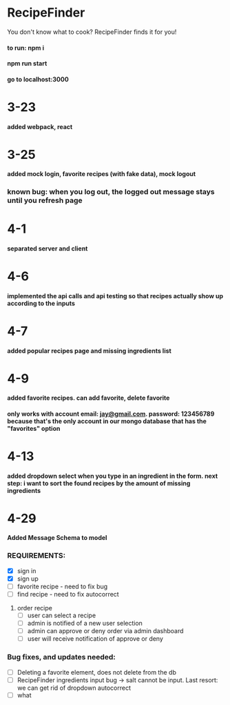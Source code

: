 # RecipeFinder
You don't know what to cook? RecipeFinder finds it for you!

#### to run: npm i ####
#### npm run start ####
#### go to localhost:3000 ####

# 3-23 # 
#### added webpack, react ####

# 3-25 #
#### added mock login, favorite recipes (with fake data), mock logout ####
### known bug: when you log out, the logged out message stays until you refresh page ###

# 4-1 #
#### separated server and client ####

# 4-6 #
#### implemented the api calls and api testing so that recipes actually show up according to the inputs ####

# 4-7 # 
#### added popular recipes page and missing ingredients list ####

# 4-9 # 
#### added favorite recipes. can add favorite, delete favorite ####
#### only works with account email: jay@gmail.com. password: 123456789 because that's the only account in our mongo database that has the "favorites" option ####

# 4-13 #
#### added dropdown select when you type in an ingredient in the form. next step: i want to sort the found recipes by the amount of missing ingredients ####

# 4-29 #
#### Added Message Schema to model
### REQUIREMENTS:
- [x] sign in
- [x] sign up
- [ ] favorite recipe - need to fix bug
- [ ] find recipe - need to fix autocorrect
1. order recipe
      - [ ] user can select a recipe
      - [ ] admin is notified of a new user selection
      - [ ] admin can approve or deny order via admin dashboard
      - [ ] user will receive notification of approve or deny

### Bug fixes, and updates needed:
- [ ] Deleting a favorite element, does not delete from the db
- [ ] RecipeFinder ingredients input bug -> salt cannot be input. Last resort: we can get rid of dropdown autocorrect
- [ ] what
